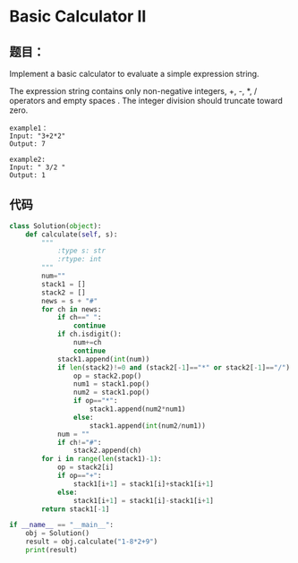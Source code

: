 # Basic Calculator II 

## 题目：
Implement a basic calculator to evaluate a simple expression string.

The expression string contains only non-negative integers, +, -, *, / operators and empty spaces . The integer division should truncate toward zero.

```
example1：
Input: "3+2*2"
Output: 7

example2:
Input: " 3/2 "
Output: 1
```

## 代码

```python
class Solution(object):
    def calculate(self, s):
        """
            :type s: str
            :rtype: int
        """
        num=""
        stack1 = []
        stack2 = []    
        news = s + "#"
        for ch in news:
            if ch==" ":
                continue
            if ch.isdigit():
                num+=ch
                continue 
            stack1.append(int(num))
            if len(stack2)!=0 and (stack2[-1]=="*" or stack2[-1]=="/"):
                op = stack2.pop()
                num1 = stack1.pop()
                num2 = stack1.pop()
                if op=="*":
                    stack1.append(num2*num1)
                else:
                    stack1.append(int(num2/num1))
            num = ""
            if ch!="#":
                stack2.append(ch)
        for i in range(len(stack1)-1):
            op = stack2[i]
            if op=="+":
                stack1[i+1] = stack1[i]+stack1[i+1]
            else:
                stack1[i+1] = stack1[i]-stack1[i+1]
        return stack1[-1]

if __name__ == "__main__":
    obj = Solution()
    result = obj.calculate("1-8*2+9")
    print(result)

```
